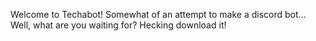 Welcome to Techabot! Somewhat of an attempt to make a discord bot... Well, what are you waiting for? Hecking download it!

